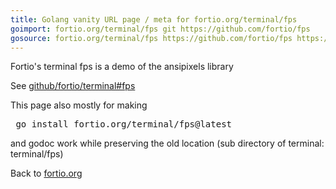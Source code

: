 ```yaml
---
title: Golang vanity URL page / meta for fortio.org/terminal/fps
goimport: fortio.org/terminal/fps git https://github.com/fortio/fps
gosource: fortio.org/terminal/fps https://github.com/fortio/fps https://github.com/fortio/fps/tree/main{/dir} https://github.com/fortio/fps/blob/main{/dir}/{file}#L{line}
---
```


Fortio's terminal fps is a demo of the ansipixels library

See [github/fortio/terminal#fps](https://github.com/fortio/terminal#fps)

This page also mostly for making
<pre>
 go install fortio.org/terminal/fps@latest
</pre>
and godoc work while preserving the old location (sub directory of terminal: terminal/fps)
<p>
Back to <a href="https://fortio.org/">fortio.org</a>
